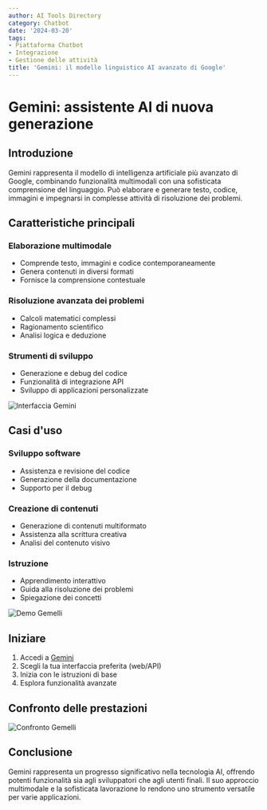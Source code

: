 ```yaml
---
author: AI Tools Directory
category: Chatbot
date: '2024-03-20'
tags:
- Piattaforma Chatbot
- Integrazione
- Gestione delle attività
title: 'Gemini: il modello linguistico AI avanzato di Google'
---
```


# Gemini: assistente AI di nuova generazione

## Introduzione

Gemini rappresenta il modello di intelligenza artificiale più avanzato di Google, combinando funzionalità multimodali con una sofisticata comprensione del linguaggio. Può elaborare e generare testo, codice, immagini e impegnarsi in complesse attività di risoluzione dei problemi.

## Caratteristiche principali

### Elaborazione multimodale
- Comprende testo, immagini e codice contemporaneamente
- Genera contenuti in diversi formati
- Fornisce la comprensione contestuale

### Risoluzione avanzata dei problemi
- Calcoli matematici complessi
- Ragionamento scientifico
- Analisi logica e deduzione

### Strumenti di sviluppo
- Generazione e debug del codice
- Funzionalità di integrazione API
- Sviluppo di applicazioni personalizzate

![Interfaccia Gemini](/imgs/gemini/interface.jpg)

## Casi d'uso

### Sviluppo software
- Assistenza e revisione del codice
- Generazione della documentazione
- Supporto per il debug

### Creazione di contenuti
- Generazione di contenuti multiformato
- Assistenza alla scrittura creativa
- Analisi del contenuto visivo

### Istruzione
- Apprendimento interattivo
- Guida alla risoluzione dei problemi
- Spiegazione dei concetti

![Demo Gemelli](/imgs/gemini/demo.jpg)

## Iniziare

1. Accedi a [Gemini](https://gemini.google.com)
2. Scegli la tua interfaccia preferita (web/API)
3. Inizia con le istruzioni di base
4. Esplora funzionalità avanzate

## Confronto delle prestazioni

![Confronto Gemelli](/imgs/gemini/comparison.jpg)

## Conclusione

Gemini rappresenta un progresso significativo nella tecnologia AI, offrendo potenti funzionalità sia agli sviluppatori che agli utenti finali. Il suo approccio multimodale e la sofisticata lavorazione lo rendono uno strumento versatile per varie applicazioni.